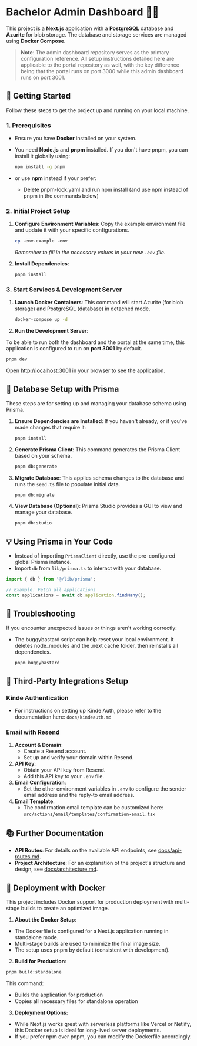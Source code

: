 # Bachelor Admin Dashboard 🧑‍💻

This project is a **Next.js** application with a **PostgreSQL** database and **Azurite** for blob storage. The database and storage services are managed using **Docker Compose**.

> **Note**: The admin dashboard repository serves as the primary configuration reference. All setup instructions detailed here are applicable to the portal repository as well, with the key difference being that the portal runs on port 3000 while this admin dashboard runs on port 3001.

## 🚀 Getting Started

Follow these steps to get the project up and running on your local machine.

### 1. Prerequisites

- Ensure you have **Docker** installed on your system.
- You need **Node.js** and **pnpm** installed. If you don't have pnpm, you can install it globally using:

  ```bash
  npm install -g pnpm
  ```

- or use **npm** instead if your prefer:
  - Delete pnpm-lock.yaml and run npm install (and use npm instead of pnpm in the commands below)

### 2. Initial Project Setup

1. **Configure Environment Variables**:
   Copy the example environment file and update it with your specific configurations.

   ```bash
   cp .env.example .env
   ```

   _Remember to fill in the necessary values in your new `.env` file._

2. **Install Dependencies**:
   ```bash
   pnpm install
   ```

### 3. Start Services & Development Server

1. **Launch Docker Containers**:
   This command will start Azurite (for blob storage) and PostgreSQL (database) in detached mode.

   ```bash
   docker-compose up -d
   ```

2. **Run the Development Server**:

To be able to run both the dashboard and the portal at the same time, this application is configured to run on **port 3001** by default.

```bash
pnpm dev
```

Open [http://localhost:3001](http://localhost:3001) in your browser to see the application.

## 💾 Database Setup with Prisma

These steps are for setting up and managing your database schema using Prisma.

1. **Ensure Dependencies are Installed**:
   If you haven't already, or if you've made changes that require it:

   ```bash
   pnpm install
   ```

2. **Generate Prisma Client**:
   This command generates the Prisma Client based on your schema.

   ```bash
   pnpm db:generate
   ```

3. **Migrate Database**:
   This applies schema changes to the database and runs the `seed.ts` file to populate initial data.

   ```bash
   pnpm db:migrate
   ```

4. **View Database (Optional)**:
   Prisma Studio provides a GUI to view and manage your database.
   ```bash
   pnpm db:studio
   ```

## 💡 Using Prisma in Your Code

- Instead of importing `PrismaClient` directly, use the pre-configured global Prisma instance.
- Import `db` from `lib/prisma.ts` to interact with your database.

```typescript
import { db } from '@/lib/prisma';

// Example: Fetch all applications
const applications = await db.application.findMany();
```

## 🔧 Troubleshooting

If you encounter unexpected issues or things aren't working correctly:

- The buggybastard script can help reset your local environment. It deletes node_modules and the .next cache folder, then reinstalls all dependencies.
  ```bash
  pnpm buggybastard
  ```

## 🧩 Third-Party Integrations Setup

### Kinde Authentication

- For instructions on setting up Kinde Auth, please refer to the documentation here: `docs/kindeauth.md`

### Email with Resend

1. **Account & Domain**:
   - Create a Resend account.
   - Set up and verify your domain within Resend.
2. **API Key**:
   - Obtain your API key from Resend.
   - Add this API key to your `.env` file.
3. **Email Configuration**:
   - Set the other environment variables in `.env` to configure the sender email address and the reply-to email address.
4. **Email Template**:
   - The confirmation email template can be customized here: `src/actions/email/templates/confirmation-email.tsx`

## 📚 Further Documentation

- **API Routes**: For details on the available API endpoints, see [docs/api-routes.md](docs/api-routes.md).
- **Project Architecture**: For an explanation of the project's structure and design, see [docs/architecture.md](docs/architecture.md).

## 🐳 Deployment with Docker

This project includes Docker support for production deployment with multi-stage builds to create an optimized image.

1. **About the Docker Setup**:

- The Dockerfile is configured for a Next.js application running in standalone mode.
- Multi-stage builds are used to minimize the final image size.
- The setup uses pnpm by default (consistent with development).

2. **Build for Production**:

```bash
pnpm build:standalone
```

This command:

- Builds the application for production
- Copies all necessary files for standalone operation

3. **Deployment Options:**

- While Next.js works great with serverless platforms like Vercel or Netlify, this Docker setup is ideal for long-lived server deployments.
- If you prefer npm over pnpm, you can modify the Dockerfile accordingly.
